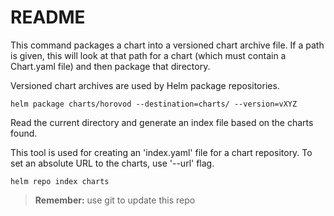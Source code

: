 # README

This command packages a chart into a versioned chart archive file. If a path is given, this will look at that path for a chart (which must contain a Chart.yaml file) and then package that directory.

Versioned chart archives are used by Helm package repositories.

```
helm package charts/horovod --destination=charts/ --version=vXYZ
```

Read the current directory and generate an index file based on the charts found.

This tool is used for creating an 'index.yaml' file for a chart repository. To set an absolute URL to the charts, use '--url' flag.

```
helm repo index charts
```

> **Remember:** use git to update this repo
